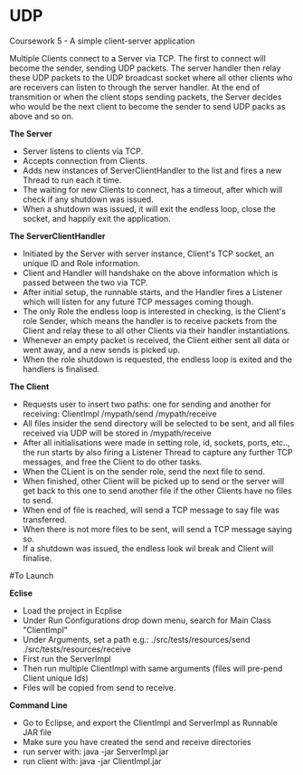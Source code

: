 # UDP


Coursework 5 - A simple client-server application

Multiple Clients connect to a Server via TCP. The first to connect will become the sender, sending UDP packets. The server handler then relay these UDP packets to the UDP broadcast socket where all other clients who are receivers can listen to through the server handler. At the end of transmition or when the client stops sending packets, the Server decides who would be the next client to become the sender to send UDP packs as above and so on.

<b>The Server</b>
 - Server listens to clients via TCP.
 - Accepts connection from Clients.
 - Adds new instances of ServerClientHandler to the list and fires a new Thread to run each it time.
 - The waiting for new Clients to connect, has a timeout, after which will check if any shutdown was issued.
 - When a shutdown was issued, it will exit the endless loop, close the socket, and happily exit the application.

<b>The ServerClientHandler</b>
 - Initiated by the Server with server instance, Client's TCP socket, an unique ID and Role information.
 - Client and Handler will handshake on the above information which is passed between the two via TCP. 
 - After initial setup, the runnable starts, and the Handler fires a Listener which will listen for any future TCP messages coming though.
 - The only Role the endless loop is interested in checking, is the Client's role Sender, which means the handler is to receive packets from the Client and relay these to all other Clients via their handler instantiations.
 - Whenever an empty packet is received, the Client either sent all data or went away, and a new sends is picked up.
 - When the role shutdown is requested, the endless loop is exited and the handlers is finalised.

<b>The Client</b>
 - Requests user to insert two paths: one for sending and another for receiving: ClientImpl /mypath/send /mypath/receive 
 - All files insider the send directory will be selected to be sent, and all files received via UDP will be stored in /mypath/receive
 - After all initialisations were made in setting role, id, sockets, ports, etc.., the run starts by also firing a Listener Thread to capture any further TCP messages, and free the Client to do other tasks.
 - When the CLient is on the sender role, send the next file to send.
 - When finished, other Client will be picked up to send or the server will get back to this one to send another file if the other Clients have no files to send.
 - When end of file is reached, will send a TCP message to say file was transferred.
 - When there is not more files to be sent, will send a TCP message saying so.
 - If a shutdown was issued, the endless look wil break and Client will finalise.


#To Launch

<b>Eclise</b>
- Load the project in Ecplise
- Under Run Configurations drop down menu, search for Main Class "ClientImpl"
- Under Arguments, set a path e.g.: ./src/tests/resources/send ./src/tests/resources/receive
- First run the ServerImpl
- Then run multiple ClientImpl with same arguments (files will pre-pend Client unique Ids)
- Files will be copied from send to receive.

<b>Command Line</b>
- Go to Eclipse, and export the ClientImpl and ServerImpl as Runnable JAR file
- Make sure you have created the send and receive directories
- run server with: java -jar ServerImpl.jar
- run client with: java -jar ClientImpl.jar
